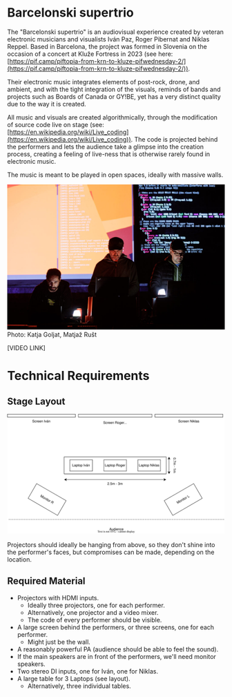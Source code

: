 # Barcelonski supertrio

The "Barcelonski supertrio" is an audiovisual experience created by veteran electronic musicians and visualists Iván Paz, Roger Pibernat and Niklas Reppel.
Based in Barcelona, the project was formed in Slovenia on the occasion of a concert at Kluže Fortress in 2023 (see here: [https://pif.camp/piftopia-from-krn-to-kluze-pifwednesday-2/](https://pif.camp/piftopia-from-krn-to-kluze-pifwednesday-2/)). 

Their electronic music integrates elements of post-rock, drone, and ambient, and with the tight integration of the visuals, reminds of 
bands and projects such as Boards of Canada or GY!BE, yet has a very distinct quality due to the way it is created.

All music and visuals are created algorithmically, through the modification of source code live on stage (see: [https://en.wikipedia.org/wiki/Live_coding](https://en.wikipedia.org/wiki/Live_coding)). The code is projected behind the 
performers and lets the audience take a glimpse into the creation process, creating a feeling of live-ness that is otherwise rarely found in 
electronic music.

The music is meant to be played in open spaces, ideally with massive walls.

![supertrio_small.jpg](supertrio_small.jpg)
Photo: Katja Goljat, Matjaž Rušt

[VIDEO LINK]

# Technical Requirements 

## Stage Layout
![stage_layout.svg](stage_layout.svg)

Projectors should ideally be hanging from above, so they don't shine into the performer's faces, but compromises can be made, depending on the location.

## Required Material

- Projectors with HDMI inputs.
  - Ideally three projectors, one for each performer. 
  - Alternatively, one projector and a video mixer.
  - The code of every performer should be visible.
- A large screen behind the performers, or three screens, one for each performer.
  - Might just be the wall.   
- A reasonably powerful PA (audience should be able to feel the sound).
- If the main speakers are in front of the performers, we'll need monitor speakers.
- Two stereo DI inputs, one for Iván, one for Niklas.
- A large table for 3 Laptops (see layout).
  - Alternatively, three individual tables.
